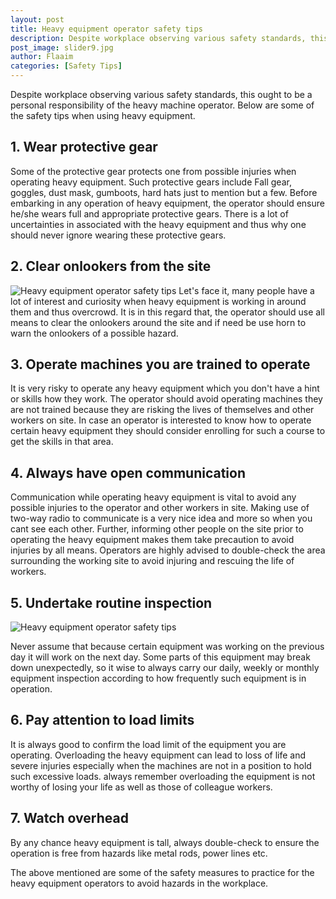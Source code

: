```yaml
---
layout: post
title: Heavy equipment operator safety tips
description: Despite workplace observing various safety standards, this ought to be a personal responsibility of the heavy machine operator. Below are some of the safety tips when using heavy equipment.
post_image: slider9.jpg
author: Flaaim
categories: [Safety Tips]
---
```


Despite workplace observing various safety standards, this ought to be a personal responsibility of the heavy machine operator. Below are some of the safety tips when using heavy equipment.


## 1. Wear protective gear
Some of the protective gear protects one from possible injuries when operating heavy equipment. Such protective gears include Fall gear, goggles, dust mask, gumboots, hard hats just to mention but a few. Before embarking in any operation of heavy equipment, the operator should ensure he/she wears full and appropriate protective gears. There is a lot of uncertainties in associated with the heavy equipment and thus why one should never ignore wearing these protective gears.


## 2. Clear onlookers from the site
![Heavy equipment operator safety tips](https://safetyworkblog.com/assets/slider9.jpg)
Let's face it, many people have a lot of interest and curiosity when heavy equipment is working in around them and thus overcrowd. It is in this regard that, the operator should use all means to clear the onlookers around the site and if need be use horn to warn the onlookers of a possible hazard.


## 3. Operate machines you are trained to operate
It is very risky to operate any heavy equipment which you don't have a hint or skills how they work. The operator should avoid operating machines they are not trained because they are risking the lives of themselves and other workers on site. In case an operator is interested to know how to operate certain heavy equipment they should consider enrolling for such a course to get the skills in that area.


## 4. Always have open communication
Communication while operating heavy equipment is vital to avoid any possible injuries to the operator and other workers in site. Making use of two-way radio to communicate is a very nice idea and more so when you cant see each other. Further, informing other people on the site prior to operating the heavy equipment makes them take precaution to avoid injuries by all means. Operators are highly advised to double-check the area surrounding the working site to avoid injuring and rescuing the life of workers.


## 5. Undertake routine inspection 
![Heavy equipment operator safety tips](https://safetyworkblog.com/assets/heavyeqop-1.jpg)

Never assume that because certain equipment was working on the previous day it will work on the next day. Some parts of this equipment may break down unexpectedly, so it wise to always carry our daily, weekly or monthly equipment inspection according to how frequently such equipment is in operation.


## 6. Pay attention to load limits
It is always good to confirm the load limit of the equipment you are operating. Overloading the heavy equipment can lead to loss of life and severe injuries especially when the machines are not in a position to hold such excessive loads. always remember overloading the equipment is not worthy of losing your life as well as those of colleague workers.


## 7. Watch overhead
By any chance heavy equipment is tall, always double-check to ensure the operation is free from hazards like metal rods, power lines etc.


The above mentioned are some of the safety measures to practice for the heavy equipment operators to avoid hazards in the workplace.
